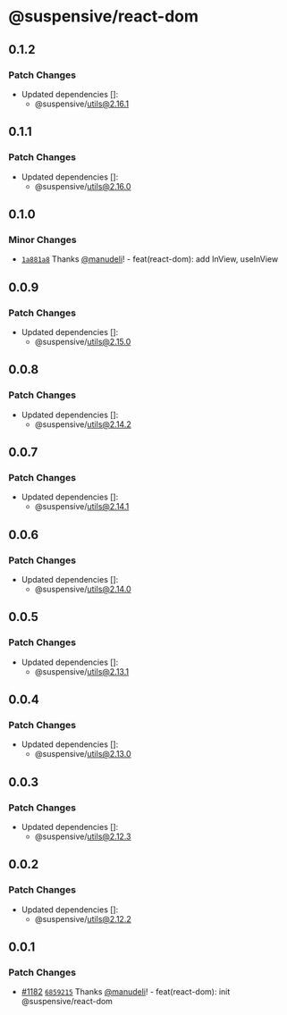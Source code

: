# @suspensive/react-dom

## 0.1.2

### Patch Changes

- Updated dependencies []:
  - @suspensive/utils@2.16.1

## 0.1.1

### Patch Changes

- Updated dependencies []:
  - @suspensive/utils@2.16.0

## 0.1.0

### Minor Changes

- [`1a881a8`](https://github.com/toss/suspensive/commit/1a881a8e137785756fcb9ba547c2ef79c1436276) Thanks [@manudeli](https://github.com/manudeli)! - feat(react-dom): add InView, useInView

## 0.0.9

### Patch Changes

- Updated dependencies []:
  - @suspensive/utils@2.15.0

## 0.0.8

### Patch Changes

- Updated dependencies []:
  - @suspensive/utils@2.14.2

## 0.0.7

### Patch Changes

- Updated dependencies []:
  - @suspensive/utils@2.14.1

## 0.0.6

### Patch Changes

- Updated dependencies []:
  - @suspensive/utils@2.14.0

## 0.0.5

### Patch Changes

- Updated dependencies []:
  - @suspensive/utils@2.13.1

## 0.0.4

### Patch Changes

- Updated dependencies []:
  - @suspensive/utils@2.13.0

## 0.0.3

### Patch Changes

- Updated dependencies []:
  - @suspensive/utils@2.12.3

## 0.0.2

### Patch Changes

- Updated dependencies []:
  - @suspensive/utils@2.12.2

## 0.0.1

### Patch Changes

- [#1182](https://github.com/toss/suspensive/pull/1182) [`6859215`](https://github.com/toss/suspensive/commit/68592157565eafbf39f2a93f85c6e22b87cf9ef3) Thanks [@manudeli](https://github.com/manudeli)! - feat(react-dom): init @suspensive/react-dom

